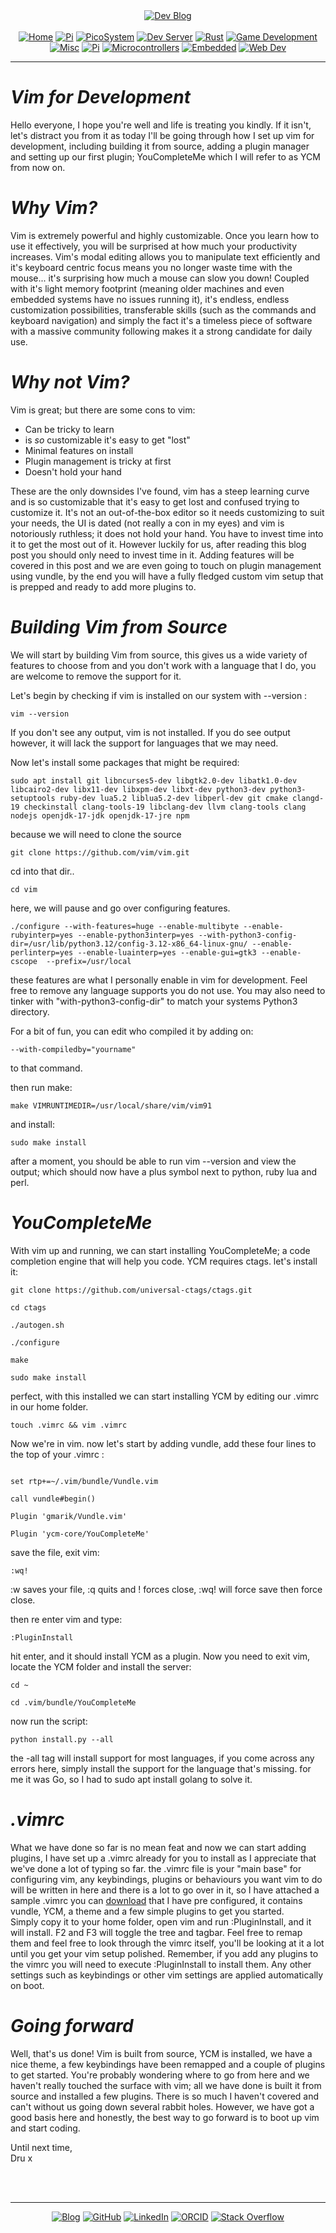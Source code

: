<!-- Header -->
<link rel="stylesheet" href="../../assets/css/style.css"/>
<div align="center">    
  <a href="../"><img alt="Dev Blog" src="https://img.shields.io/badge/-Developer%20Blog-FE7A16?&logo=git&logoColor=white"></a><br><br></div> 

<div align="center"><a href="../"><img alt="Home" src="https://img.shields.io/badge/-Home-151515?&logo=Arduino&logoColor=C51A4A"></a> <a href="./development"><img alt="Pi" src="https://img.shields.io/badge/-Development-151515?&logo=git&logoColor=C51A4A"></a> <a href="./picosystem"><img alt="PicoSystem" src="https://img.shields.io/badge/-PicoSystem-151515?&logo=raspberrypi&logoColor=C51A4A"></a> <a href="./devserver"><img alt="Dev Server" src="https://img.shields.io/badge/-Dev%20Server-151515?&logo=Ubuntu&logoColor=C51A4A"></a> <a href="./rust"><img alt="Rust" src="https://img.shields.io/badge/-Rust-151515?&logo=rust&logoColor=C51A4A"></a> <a href="./gamedev"><img alt="Game Development" src="https://img.shields.io/badge/-Game%20Development-151515?&logo=steam&logoColor=C51A4A"></a> <a href="./misc"><img alt="Misc" src="https://img.shields.io/badge/-Misc-151515?&logo=Ubuntu&logoColor=C51A4A"></a> <a href="./raspberrypi"><img alt="Pi" src="https://img.shields.io/badge/-Raspberry%20Pi-151515?&logo=Raspberry-Pi&logoColor=C51A4A"></a>
<a href="./microcontrollers"><img alt="Microcontrollers" src="https://img.shields.io/badge/-Microcontrollers-151515?&logo=Arduino&logoColor=FE7A16"></a>
<a href="./embedded"><img alt="Embedded" src="https://img.shields.io/badge/-Embedded-151515?&logo=C&logoColor=8a3f8f"></a>
<a href="./webdev"><img alt="Web Dev" src="https://img.shields.io/badge/-Web%20Development-151515?&logo=html5&logoColor=DD4814"></a></div>
<hr>
<div id="blog-post">
<!-- Main --> 




<h1 id="vim-for-development"><em>Vim for Development</em></h1>

<p>Hello everyone, I hope you're well and life is treating you kindly. If it isn't, let's distract you from it as today I'll be going through how I set up vim for development, including building it from source, adding a plugin manager and setting up our first plugin; YouCompleteMe which I will refer to as YCM from now on.</p>

<h1 id="vim-for-development"><em>Why Vim?</em></h1>
<p>Vim is extremely powerful and highly customizable. Once you learn how to use it effectively, you will be surprised at how much your productivity increases. Vim's modal editing allows you to manipulate text efficiently and it's keyboard centric focus means you no longer waste time with the mouse... it's surprising how much a mouse can slow you down!
Coupled with it's light memory footprint (meaning older machines and even embedded systems have no issues running it), it's endless, endless customization possibilities, transferable skills (such as the commands and keyboard navigation) and simply the fact it's a timeless piece of software with a massive community following makes it a strong candidate for daily use.</p>

<h1 id="vim-for-development"><em>Why not Vim?</em></h1>

<p>Vim is great; but there are some cons to vim:
<ul>
<li>Can be tricky to learn</li>
<li>is <em>so</em> customizable it's easy to get "lost"</li>
<li>Minimal features on install</li>
<li>Plugin management is tricky at first</li>
<li>Doesn't hold your hand</li>
</ul>
These are the only downsides I've found, vim has a steep learning curve and is so customizable that it's easy to get lost and confused trying to customize it. It's not an out-of-the-box editor so it needs customizing to suit your needs, the UI is dated (not really a con in my eyes) and vim is notoriously ruthless; it does not hold your hand. You have to invest time into it to get the most out of it. However luckily for us, after reading this blog post you should only need to invest time in it. Adding features will be covered in this post and we are even going to touch on plugin management using vundle, by the end you will have a fully fledged custom vim setup that is prepped and ready to add more plugins to.</p>

<h1 id="vim-for-development"><em>Building Vim from Source</em></h1>

<p>We will start by building Vim from source, this gives us a wide variety of features to choose from and you don't work with a language that I do, you are welcome to remove the support for it. </p>

<p>Let's begin by checking if vim is installed on our system with --version : </p>
<p><code>vim --version </code></p>

<p>If you don't see any output, vim is not installed. If you do see output however, it will lack the support for languages that we may need.</a>

<p>Now let's install some packages that might be required:</p>

<p><code>sudo apt install git libncurses5-dev libgtk2.0-dev libatk1.0-dev libcairo2-dev libx11-dev libxpm-dev libxt-dev python3-dev python3-setuptools ruby-dev lua5.2 liblua5.2-dev libperl-dev git cmake clangd-19 checkinstall clang-tools-19 libclang-dev llvm clang-tools clang nodejs openjdk-17-jdk openjdk-17-jre npm</code></p>

<p>because we will need to clone the source</p>
<p><code>git clone https://github.com/vim/vim.git</code></p>

<p>cd into that dir..</p>
<p><code>cd vim</code></p>

<p>here, we will pause and go over configuring features.</p>

<p><code>./configure --with-features=huge --enable-multibyte --enable-rubyinterp=yes --enable-python3interp=yes --with-python3-config-dir=/usr/lib/python3.12/config-3.12-x86_64-linux-gnu/ --enable-perlinterp=yes --enable-luainterp=yes --enable-gui=gtk3 --enable-cscope  --prefix=/usr/local</code></p>

<p>these features are what I personally enable in vim for development. Feel free to remove any language supports you do not use. You may also need to tinker with "with-python3-config-dir" to match your systems Python3 directory.</p>

<p>For a bit of fun, you can edit who compiled it by adding on: </p>
<code>--with-compiledby="yourname" </code>
<p>to that command. </p>

<p>then run make:</p>
<p><code>make VIMRUNTIMEDIR=/usr/local/share/vim/vim91</code></p>
<p>and install:</p>
<p><code>sudo make install</code></p>

<p>after a moment, you should be able to run vim --version and view the output; which should now have a plus symbol next to python, ruby lua and perl.</p>

<h1 id="vim-for-development"><em>YouCompleteMe</em></h1>

<p>With vim up and running, we can start installing YouCompleteMe; a code completion engine that will help you code. YCM requires ctags. let's install it:</p>

<p><code>git clone https://github.com/universal-ctags/ctags.git</code></p>

<p><code>cd ctags</code></p>
<p><code>./autogen.sh</p></code>
<p><code>./configure</p></code>
<p><code>make</p></code>
<p><code>sudo make install</p></code>

<p>perfect, with this installed we can start installing YCM by editing our .vimrc in our home folder. </p>
<p><code>touch .vimrc && vim .vimrc</code></p>

<p>Now we're in vim. now let's start by adding vundle, add these four lines to the top of your .vimrc :</p>

<p><code>
set rtp+=~/.vim/bundle/Vundle.vim</code></p>

<p><code>call vundle#begin()</code></p>

<p><code>Plugin 'gmarik/Vundle.vim'</code></p>
<p><code>Plugin 'ycm-core/YouCompleteMe'</code></p>

<p>save the file, exit vim:</p>
<p><code>:wq!</code></p>
<p>:w saves your file, :q quits and ! forces close, :wq! will force save then force close.</p>
<p> then re enter vim and type:</p>
<p><code>:PluginInstall</code></p>
<p>hit enter, and it should install YCM as a plugin. Now you need to exit vim, locate the YCM folder and install the server:</p>
<p><code>cd ~</code></p>
<p><code>cd .vim/bundle/YouCompleteMe</code></p>

<p>now run the script:</p>
<p><code>python install.py --all</code></p>

<p>the -all tag will install support for most languages, if you come across any errors here, simply install the support for the language that's missing. for me it was Go, so I had to sudo apt install golang to solve it.</p>

<h1 id="vim-for-development"><em>.vimrc</em></h1>

<p>What we have done so far is no mean feat and now we can start adding plugins, I have set up a .vimrc already for you to install as I appreciate that we've done a lot of typing so far. the .vimrc file is your "main base" for configuring vim, any keybindings, plugins or behaviours you want vim to do will be written in here and there is a lot to go over in it, so I have attached a sample .vimrc you can <a href="/development/vimrc">download</a> that I have pre configured, it contains vundle, YCM, a theme and a few simple plugins to get you started.<br/>
 Simply copy it to your home folder, open vim and run :PluginInstall, and it will install. F2 and F3 will toggle the tree and tagbar. Feel free to remap them and feel free to look through the vimrc itself, you'll be looking at it a lot until you get your vim setup polished. Remember, if you add any plugins to the vimrc you will need to execute :PluginInstall to install them. Any other settings such as keybindings or other vim settings are applied automatically on boot. </p>

<h1 id="vim-for-development"><em>Going forward</em></h1>
<p>Well, that's us done! Vim is built from source, YCM is installed, we have a nice theme, a few keybindings have been remapped and a couple of plugins to get started. You're probably wondering where to go from here and we haven't really touched the surface with vim; all we have done is built it from source and installed a few plugins. There is so much I haven't covered and can't without us going down several rabbit holes. However, we have got a good basis here and honestly, the best way to go forward is to boot up vim and start coding.

Until next time, <br/>
Dru x </p>





<br>
<!-- Footer -->


<br>
<div align="center"><hr>
  <a href="../"><img alt="Blog" src="https://img.shields.io/badge/-Developer%20Blog-DD4814?style=flat-square&logo=github&logoColor=black"></a> 
  <a href="https://github.com/dntstck"><img alt="GitHub" src="https://img.shields.io/badge/-@dntstck-181717?style=flat-square&logo=GitHub&logoColor=white"></a> 
  <a href="https://www.linkedin.com/in/drudelarosa"><img alt="LinkedIn" src="https://img.shields.io/badge/-LinkedIn-0077B5?style=flat-square&logo=Linkedin&logoColor=white"></a> 
  <a href="https://orcid.org/0009-0003-6755-7655"><img alt="ORCID" src="https://img.shields.io/badge/-ORCID-A6CE39?style=flat-square&logo=ORCID&logoColor=white"></a> 
  <a href="https://stackoverflow.com/users/28874348/dru-delarosa"><img alt="Stack Overflow" src="https://img.shields.io/badge/-Stack%20Overflow-FE7A16?style=flat-square&logo=Stack-Overflow&logoColor=white"></a>
</div>
